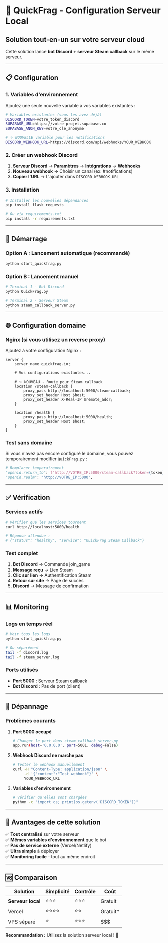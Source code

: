 # 🎯 QuickFrag - Configuration Serveur Local

## Solution tout-en-un sur votre serveur cloud

Cette solution lance **bot Discord + serveur Steam callback** sur le même serveur.

---

## 📋 Configuration

### 1. Variables d'environnement

Ajoutez une seule nouvelle variable à vos variables existantes :

```bash
# Variables existantes (vous les avez déjà)
DISCORD_TOKEN=votre_token_discord
SUPABASE_URL=https://votre-projet.supabase.co
SUPABASE_ANON_KEY=votre_cle_anonyme

# ✨ NOUVELLE variable pour les notifications
DISCORD_WEBHOOK_URL=https://discord.com/api/webhooks/YOUR_WEBHOOK
```

### 2. Créer un webhook Discord

1. **Serveur Discord** → **Paramètres** → **Intégrations** → **Webhooks**
2. **Nouveau webhook** → Choisir un canal (ex: #notifications)
3. **Copier l'URL** → L'ajouter dans `DISCORD_WEBHOOK_URL`

### 3. Installation

```bash
# Installer les nouvelles dépendances
pip install flask requests

# Ou via requirements.txt
pip install -r requirements.txt
```

---

## 🚀 Démarrage

### Option A : Lancement automatique (recommandé)
```bash
python start_quickfrag.py
```

### Option B : Lancement manuel
```bash
# Terminal 1 - Bot Discord
python QuickFrag.py

# Terminal 2 - Serveur Steam
python steam_callback_server.py
```

---

## 🌐 Configuration domaine

### Nginx (si vous utilisez un reverse proxy)

Ajoutez à votre configuration Nginx :

```nginx
server {
    server_name quickfrag.io;
    
    # Vos configurations existantes...
    
    # ✨ NOUVEAU - Route pour Steam callback
    location /steam-callback {
        proxy_pass http://localhost:5000/steam-callback;
        proxy_set_header Host $host;
        proxy_set_header X-Real-IP $remote_addr;
    }
    
    location /health {
        proxy_pass http://localhost:5000/health;
        proxy_set_header Host $host;
    }
}
```

### Test sans domaine

Si vous n'avez pas encore configuré le domaine, vous pouvez temporairement modifier `QuickFrag.py` :

```python
# Remplacer temporairement
"openid.return_to": f"http://VOTRE_IP:5000/steam-callback?token={token}&discord_id={discord_user_id}",
"openid.realm": "http://VOTRE_IP:5000",
```

---

## ✅ Vérification

### Services actifs
```bash
# Vérifier que les services tournent
curl http://localhost:5000/health

# Réponse attendue :
# {"status": "healthy", "service": "QuickFrag Steam Callback"}
```

### Test complet
1. **Bot Discord** → Commande join_game
2. **Message reçu** → Lien Steam 
3. **Clic sur lien** → Authentification Steam
4. **Retour sur site** → Page de succès
5. **Discord** → Message de confirmation

---

## 📊 Monitoring

### Logs en temps réel
```bash
# Voir tous les logs
python start_quickfrag.py

# Ou séparément
tail -f discord.log
tail -f steam_server.log
```

### Ports utilisés
- **Port 5000** : Serveur Steam callback
- **Bot Discord** : Pas de port (client)

---

## 🔧 Dépannage

### Problèmes courants

1. **Port 5000 occupé**
   ```bash
   # Changer le port dans steam_callback_server.py
   app.run(host='0.0.0.0', port=5001, debug=False)
   ```

2. **Webhook Discord ne marche pas**
   ```bash
   # Tester le webhook manuellement
   curl -H "Content-Type: application/json" \
        -d '{"content":"Test webhook"}' \
        YOUR_WEBHOOK_URL
   ```

3. **Variables d'environnement**
   ```bash
   # Vérifier qu'elles sont chargées
   python -c "import os; print(os.getenv('DISCORD_TOKEN'))"
   ```

---

## 🎯 Avantages de cette solution

✅ **Tout centralisé** sur votre serveur  
✅ **Mêmes variables d'environnement** que le bot  
✅ **Pas de service externe** (Vercel/Netlify)  
✅ **Ultra simple** à déployer  
✅ **Monitoring facile** - tout au même endroit  

---

## 🆚 Comparaison

| Solution | Simplicité | Contrôle | Coût |
|----------|------------|----------|------|
| **Serveur local** | ⭐⭐⭐ | ⭐⭐⭐ | Gratuit |
| Vercel | ⭐⭐⭐⭐ | ⭐⭐ | Gratuit* |
| VPS séparé | ⭐ | ⭐⭐⭐ | $$$ |

**Recommandation :** Utilisez la solution serveur local ! 🎯 